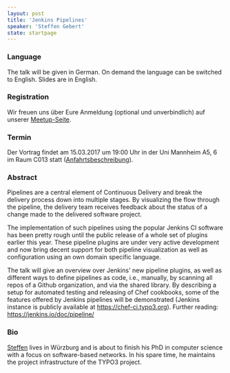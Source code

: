 ```yaml
---
layout: post
title: 'Jenkins Pipelines'
speaker: 'Steffen Gebert'
state: startpage
---
```


### Language

The talk will be given in German. On demand the language can be switched to English.  Slides are in English.

### Registration

Wir freuen uns über Eure Anmeldung (optional und unverbindlich) auf unserer [Meetup-Seite](https://www.meetup.com/mannheim-java-usergroup/events/238008151/).

### Termin

Der Vortrag findet am 15.03.2017 um 19:00 Uhr in der Uni Mannheim A5, 6 im Raum C013 statt ([Anfahrtsbeschreibung](/getting-there)).

### Abstract

Pipelines are a central element of Continuous Delivery and break the delivery process down into multiple stages. By visualizing the flow through the pipeline, the delivery team receives feedback about the status of a change made to the delivered software project.

The implementation of such pipelines using the popular Jenkins CI software has been pretty rough until the public release of a whole set of plugins earlier this year. These pipeline plugins are under very active development and now bring decent support for both pipeline visualization as well as configuration using an own domain specific language.

The talk will give an overview over Jenkins' new pipeline plugins, as well as different ways to define pipelines as code, i.e., manually, by scanning all repos of a Github organization, and via the shared library.
By describing a setup for automated testing and releasing of Chef cookbooks, some of the features offered by Jenkins pipelines will be demonstrated (Jenkins instance is publicly available at https://chef-ci.typo3.org).
Further reading: https://jenkins.io/doc/pipeline/


### Bio

[Steffen](https://twitter.com/StGebert) lives in Würzburg and is about to finish his PhD in computer science with a focus on software-based networks. 
In his spare time, he maintains the project infrastructure of the TYPO3 project.

